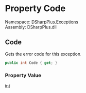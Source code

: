 # Property Code

Namespace: [DSharpPlus.Exceptions](DSharpPlus.Exceptions.md)  
Assembly: DSharpPlus.dll

## <a id="DSharpPlus_Exceptions_BadRequestException_Code"></a>Code

Gets the error code for this exception.

```csharp
public int Code { get; }
```

### Property Value

[int](https://learn.microsoft.com/dotnet/api/system.int32)

